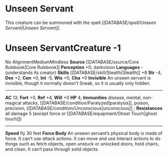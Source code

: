 ﻿---
ac: '13'
alignment: No Alignment
all_resistance: '5'
burrow_speed: null
charisma: '+0'
climb_speed: null
constitution: '+0'
creature_ability:
- Force Body
- Invisible
creature_family: null
description: This creature can be summoned with the spell <i> [[DATABASE/spell/Unseen
  Servant|Unseen Servant]] </i>.
dexterity: '+2'
element: null
fly_speed: '30'
fortitude: '+0'
hardness: null
hp: '4'
id: '1'
immunity:
- '[[DATABASE/trait/Disease|disease]]'
- '[[DATABASE/trait/Mental|mental]]'
- non- [[DATABASE/trait/Magical|magical]] attacks
- '[[DATABASE/condition/Paralyzed|paralysis]]'
- '[[DATABASE/trait/Poison|poison]]'
- precision
- '[[DATABASE/condition/Unconscious|unconscious]]'
intelligence: '-5'
land_speed: null
language: null
level: '-1'
max_speed: '30'
name: Unseen Servant
perception: '+0'
rarity: Common
reflex: '+4'
resistance:
- all damage 5 (except [[DATABASE/trait/Force|force]] or [[DATABASE/equipment/Ghost
  Touch|ghost touch]] )
rus_type_level: null
school: null
sense:
- darkvision
size: Medium
skill:
- '[[DATABASE/skill/Stealth|Stealth]] +8'
source: '[[DATABASE/source/Core Rulebook|Core Rulebook]]'
speed:
- fly 30 feet
spell: null
strength: '-4'
strength_req: '-4'
strongest_save:
- Reflex
swim_speed: null
trait:
- '[[DATABASE/trait/Mindless|Mindless]]'
type: Creature
vision: Darkvision
weakest_save:
- Fortitude
- Will
weakness: null
will: '+0'
wisdom: '+0'

---
# Unseen Servant

This creature can be summoned with the spell _[[DATABASE/spell/Unseen Servant|Unseen Servant]]_.

# Unseen Servant<span class="item-type">Creature -1</span>

<span class="item-trait">No Alignment</span><span class="trait-size item-trait">Medium</span><span class="item-trait">Mindless</span>
**Source** [[DATABASE/source/Core Rulebook|Core Rulebook]] 
**Perception** +0; darkvision
**Languages** - (understands its creator)
**Skills** [[DATABASE/skill/Stealth|Stealth]] +8
**Str** -4, **Dex** +2, **Con** +0, **Int** -5, **Wis** +0, **Cha** +0
**Invisible** An unseen servant is invisible, though it normally doesn’t Sneak, so it is usually only hidden.

---
**AC** 13; **Fort** +0, **Ref** +4, **Will** +0
**HP** 4; **Immunities** disease, mental, non-magical attacks, [[DATABASE/condition/Paralyzed|paralysis]], poison, precision, [[DATABASE/condition/Unconscious|unconscious]]
; **Resistances** all damage 5 (except force or [[DATABASE/equipment/Ghost Touch|ghost touch]])

---
**Speed** fly 30 feet
<span class="in-box-ability">**Force Body** An unseen servant’s physical body is made of force. It can’t use attack actions. It can move and use Interact actions to do things such as fetch objects, open unstuck or unlocked doors, hold chairs, and clean. It can’t pass through solid objects.</span>